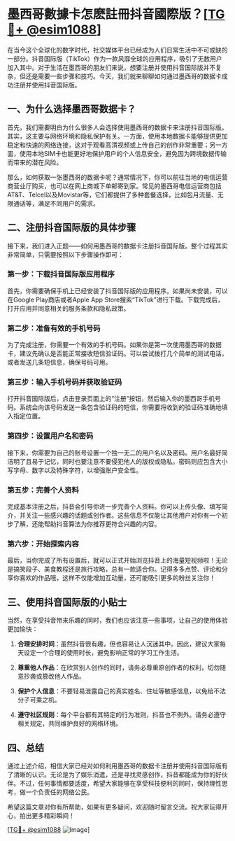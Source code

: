 # 墨西哥數據卡怎麽註冊抖音國際版？[[TG💪+ @esim1088](https://t.me/s/esim1088)]

在当今这个全球化的数字时代，社交媒体平台已经成为人们日常生活中不可或缺的一部分。抖音国际版（TikTok）作为一款风靡全球的应用程序，吸引了无数用户加入其中。对于生活在墨西哥的朋友们来说，想要注册并使用抖音国际版并不复杂，但还是需要一些步骤和技巧。今天，我们就来聊聊如何通过墨西哥的数据卡成功注册并使用抖音国际版。

## 一、为什么选择墨西哥数据卡？

首先，我们需要明白为什么很多人会选择使用墨西哥的数据卡来注册抖音国际版。其实，这主要与网络环境和隐私保护有关。一方面，使用本地数据卡能够提供更加稳定和快速的网络连接，这对于观看高清视频或上传自己的创作非常重要；另一方面，使用本地SIM卡也能更好地保护用户的个人信息安全，避免因为跨境数据传输而带来的潜在风险。

那么，如何获取一张墨西哥的数据卡呢？通常情况下，你可以前往当地的电信运营商营业厅购买，也可以在网上商城下单邮寄到家。常见的墨西哥电信运营商包括AT&T、Telcel以及Movistar等，它们都提供了多种套餐选择，比如包月流量、无限通话等，满足不同用户的需求。

## 二、注册抖音国际版的具体步骤

接下来，我们进入正题——如何用墨西哥的数据卡注册抖音国际版。整个过程其实非常简单，只需要按照以下步骤操作即可：

### 第一步：下载抖音国际版应用程序

首先，你需要确保手机上已经安装了抖音国际版的应用程序。如果尚未安装，可以在Google Play商店或者Apple App Store搜索“TikTok”进行下载。下载完成后，打开应用并同意相关的服务条款和隐私政策。

### 第二步：准备有效的手机号码

为了完成注册，你需要一个有效的手机号码。如果你是第一次使用墨西哥的数据卡，建议先确认是否能正常接收短信验证码。可以尝试拨打几个简单的测试电话，或者发送几条短信息，确保号码可用。

### 第三步：输入手机号码并获取验证码

打开抖音国际版后，点击登录页面上的“注册”按钮，然后输入你的墨西哥手机号码。系统会向该号码发送一条包含验证码的短信，你需要将收到的验证码准确地填入指定位置。

### 第四步：设置用户名和密码

接下来，你需要为自己的账号设置一个独一无二的用户名以及密码。用户名最好简洁明了且易于记忆，同时也要注意不要侵犯他人的版权或隐私。密码则应包含大小写字母、数字以及特殊字符，以增强账户安全性。

### 第五步：完善个人资料

完成基本注册之后，抖音会引导你进一步完善个人资料。你可以上传头像、填写简介，并关注一些感兴趣的话题或创作者。这些信息不仅能让其他用户对你有一个初步了解，还能帮助抖音算法为你推荐更符合兴趣的内容。

### 第六步：开始探索内容

最后，当你完成了所有设置后，就可以正式开始浏览抖音上的海量短视频啦！无论是搞笑段子、美食教程还是旅行攻略，总有一款适合你。记得多多点赞、评论和分享你喜欢的作品哦，这样不仅能增加互动量，还可能吸引更多的粉丝关注你！

## 三、使用抖音国际版的小贴士

当然，在享受抖音带来乐趣的同时，我们也应该注意一些事项，让自己的使用体验更加愉快：

1. **合理安排时间**：虽然抖音很有趣，但也容易让人沉迷其中。因此，建议大家每天设定一个合理的使用时长，避免影响正常的学习工作生活。
   
2. **尊重他人作品**：在欣赏别人创作的同时，请务必尊重原创作者的权利，切勿随意抄袭或篡改他人作品。
   
3. **保护个人信息**：不要轻易泄露自己的真实姓名、住址等敏感信息，以免给不法分子可乘之机。

4. **遵守社区规则**：每个平台都有其特定的行为准则，抖音也不例外。请务必遵守相关规定，共同维护良好的网络环境。

## 四、总结

通过上述介绍，相信大家已经对如何利用墨西哥的数据卡注册并使用抖音国际版有了清晰的认识。无论是为了娱乐消遣，还是寻找灵感创作，抖音都能成为你的好伙伴。不过，任何事情都要适度，希望大家能够在享受科技便利的同时，保持理性思考，做一个负责任的网络公民。

希望这篇文章对你有所帮助，如果有更多疑问，欢迎随时留言交流。祝大家玩得开心，拍出更多精彩瞬间！

[[TG💪+ @esim1088](https://t.me/s/esim1088) ![Image](https://i.postimg.cc/4NQfJmqS/Snipaste-2025-05-13-00-14-12.png)]